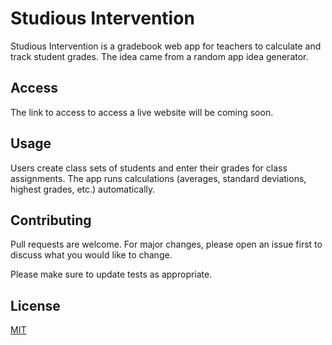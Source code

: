# Studious Intervention

Studious Intervention is a gradebook web app for teachers to calculate and track student grades. The idea came from a random app idea generator.

## Access

The link to access to access a live website will be coming soon.

## Usage

Users create class sets of students and enter their grades for class assignments. The app runs calculations (averages, standard deviations, highest grades, etc.) automatically.

## Contributing

Pull requests are welcome. For major changes, please open an issue first to discuss what you would like to change.

Please make sure to update tests as appropriate.

## License

[MIT](https://choosealicense.com/licenses/mit/)
